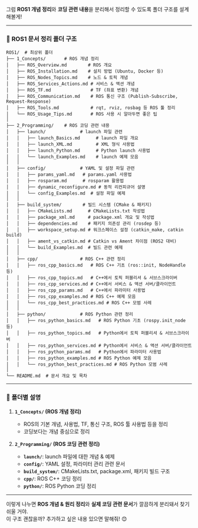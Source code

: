 그럼 **ROS1 개념 정리**와 **코딩 관련 내용**을 분리해서 정리할 수 있도록 폴더 구조를 설계해볼게!  

---

### 📂 **ROS1 문서 정리 폴더 구조**
```
ROS1/  # 최상위 폴더
├── 1_Concepts/       # ROS 개념 정리
│   ├── ROS_Overview.md        # ROS 개요
│   ├── ROS_Installation.md    # 설치 방법 (Ubuntu, Docker 등)
│   ├── ROS_Nodes_Topics.md    # 노드 & 토픽 개념
│   ├── ROS_Services_Actions.md # 서비스 & 액션 개념
│   ├── ROS_TF.md               # TF (좌표 변환) 개념
│   ├── ROS_Communication.md    # ROS 통신 구조 (Publish-Subscribe, Request-Response)
│   ├── ROS_Tools.md            # rqt, rviz, rosbag 등 ROS 툴 정리
│   └── ROS_Usage_Tips.md       # ROS 사용 시 알아두면 좋은 팁
│
├── 2_Programming/    # ROS 코딩 관련 내용
│   ├── launch/             # launch 파일 관련
│   │   ├── launch_Basics.md      # launch 파일 개요
│   │   ├── launch_XML.md         # XML 형식 사용법
│   │   ├── launch_Python.md      # Python launch 사용법
│   │   └── launch_Examples.md    # launch 예제 모음
│   │
│   ├── config/             # YAML 및 설정 파일 관련
│   │   ├── params_yaml.md   # params.yaml 사용법
│   │   ├── rosparam.md      # rosparam 활용법
│   │   ├── dynamic_reconfigure.md # 동적 리컨피규어 설명
│   │   └── config_Examples.md  # 설정 파일 예제
│   │
│   ├── build_system/        # 빌드 시스템 (CMake & 패키지)
│   │   ├── CMakeLists.md      # CMakeLists.txt 작성법
│   │   ├── package_xml.md     # package.xml 개요 및 작성법
│   │   ├── dependencies.md    # 패키지 의존성 관리 (rosdep 등)
│   │   ├── workspace_setup.md # 워크스페이스 설정 (catkin_make, catkin build)
│   │   ├── ament_vs_catkin.md # Catkin vs Ament 차이점 (ROS2 대비)
│   │   └── build_Examples.md  # 빌드 관련 예제
│   │
│   ├── cpp/                # ROS C++ 관련 정리
│   │   ├── ros_cpp_basics.md   # ROS C++ 기초 (ros::init, NodeHandle 등)
│   │   ├── ros_cpp_topics.md   # C++에서 토픽 퍼블리셔 & 서브스크라이버
│   │   ├── ros_cpp_services.md # C++에서 서비스 & 액션 서버/클라이언트
│   │   ├── ros_cpp_params.md   # C++에서 파라미터 사용법
│   │   ├── ros_cpp_examples.md # ROS C++ 예제 모음
│   │   └── ros_cpp_best_practices.md # ROS C++ 모범 사례
│   │
│   ├── python/             # ROS Python 관련 정리
│   │   ├── ros_python_basics.md   # ROS Python 기초 (rospy.init_node 등)
│   │   ├── ros_python_topics.md   # Python에서 토픽 퍼블리셔 & 서브스크라이버
│   │   ├── ros_python_services.md # Python에서 서비스 & 액션 서버/클라이언트
│   │   ├── ros_python_params.md   # Python에서 파라미터 사용법
│   │   ├── ros_python_examples.md # ROS Python 예제 모음
│   │   └── ros_python_best_practices.md # ROS Python 모범 사례
│
└── README.md  # 문서 개요 및 목차
```

---

### 📌 **폴더별 설명**
1. **`1_Concepts/` (ROS 개념 정리)**  
   - ROS의 기본 개념, 사용법, TF, 통신 구조, ROS 툴 사용법 등을 정리  
   - 코딩보다는 개념 중심으로 정리  

2. **`2_Programming/` (ROS 코딩 관련 정리)**  
   - **`launch/`**: launch 파일에 대한 개념 & 예제  
   - **`config/`**: YAML 설정, 파라미터 관리 관련 문서  
   - **`build_system/`**: CMakeLists.txt, package.xml, 패키지 빌드 구조  
   - **`cpp/`**: ROS C++ 코딩 정리  
   - **`python/`**: ROS Python 코딩 정리  

---

이렇게 나누면 **ROS 개념 & 원리 정리**와 **실제 코딩 관련 문서**가 깔끔하게 분리돼서 찾기 쉬울 거야.  
이 구조 괜찮을까? 추가하고 싶은 내용 있으면 말해줘! 😊
